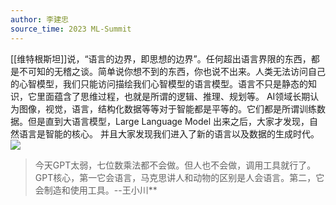 ```yaml
---
author: 李建忠
source_time: 2023 ML-Summit
---
```


[[维特根斯坦]]说，“语言的边界，即思想的边界”。任何超出语言界限的东西，都是不可知的无稽之谈。简单说你想不到的东西，你也说不出来。人类无法访问自己的心智模型，我们只能访问描绘我们心智模型的语言模型。语言不只是静态的知识，它里面蕴含了思维过程，也就是所谓的逻辑、推理、规划等。
AI领域长期认为图像，视觉，语言，结构化数据等等对于智能都是平等的。它们都是所谓训练数据。但是直到大语言模型，Large Language Model 出来之后，大家才发现，自然语言是智能的核心。
并且大家发现我们进入了新的语言以及数据的生成时代。
![](https://xiaohui-zhangjiakou.oss-cn-zhangjiakou.aliyuncs.com/image/202311131849689.png)


>今天GPT太弱，七位数乘法都不会做。但人也不会做，调用工具就行了。GPT核心，第一它会语言，马克思讲人和动物的区别是人会语言。第二，它会制造和使用工具。--王小川**